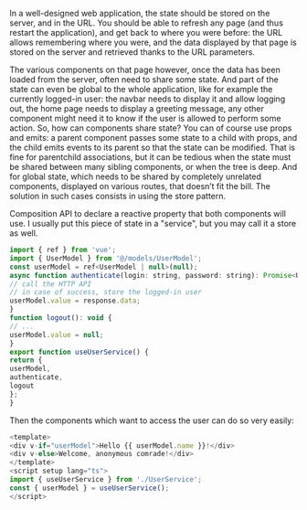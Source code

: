 In a well-designed web application, the state should be stored on the server, and in the URL. You
should be able to refresh any page (and thus restart the application), and get back to where you
were before: the URL allows remembering where you were, and the data displayed by that page is
stored on the server and retrieved thanks to the URL parameters.

The various components on that page however, once the data has been loaded from the server,
often need to share some state. And part of the state can even be global to the whole application,
like for example the currently logged-in user: the navbar needs to display it and allow logging out,
	the home page needs to display a greeting message, any other component might need it to know if
the user is allowed to perform some action.
So, how can components share state?
You can of course use props and emits: a parent component passes some state to a child with props,
and the child emits events to its parent so that the state can be modified. That is fine for parentchild
associations, but it can be tedious when the state must be shared between many sibling
components, or when the tree is deep. And for global state, which needs to be shared by completely
unrelated components, displayed on various routes, that doesn’t fit the bill.
The solution in such cases consists in using the store pattern.

Composition API to declare a reactive property that both components will use. I usually put this
piece of state in a "service", but you may call it a store as well.

```js
import { ref } from 'vue';
import { UserModel } from '@/models/UserModel';
const userModel = ref<UserModel | null>(null);
async function authenticate(login: string, password: string): Promise<UserModel> {
// call the HTTP API
// in case of success, store the logged-in user
userModel.value = response.data;
}
function logout(): void {
// ...
userModel.value = null;
}
export function useUserService() {
return {
userModel,
authenticate,
logout
};
}

```


Then the components which want to access the user can do so very easily:

```js
<template>
<div v-if="userModel">Hello {{ userModel.name }}!</div>
<div v-else>Welcome, anonymous comrade!</div>
</template>
<script setup lang="ts">
import { useUserService } from './UserService';
const { userModel } = useUserService();
</script>

```


